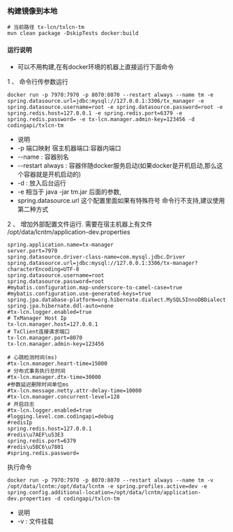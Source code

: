 ### 构建镜像到本地
```
# 当前路径 tx-lcn/txlcn-tm
mvn clean package -DskipTests docker:build
```

#### 运行说明
- 可以不用构建,在有docker环境的机器上直接运行下面命令

1 、 命令行传参数运行

```
docker run -p 7970:7970 -p 8070:8070 --restart always --name tm -e spring.datasource.url=jdbc:mysql://127.0.0.1:3306/tx_manager -e spring.datasource.username=root -e spring.datasource.password=root -e spring.redis.host=127.0.0.1 -e spring.redis.port=6379 -e spring.redis.password= -e tx-lcn.manager.admin-key=123456 -d codingapi/txlcn-tm
```
- 说明
- -p 端口映射 宿主机器端口:容器内端口
- --name : 容器别名
-  --restart always : 容器伴随docker服务启动(如果docker是开机启动,那么这个容器就是开机启动的)
- -d : 放入后台运行
- -e 相当于 java -jar tm.jar 后面的参数,
- spring.datasource.url 这个配置里面如果有特殊符号 命令行不支持,建议使用第二种方式

2 、 增加外部配置文件运行. 需要在宿主机器上有文件 /opt/data/lcntm/application-dev.properties
```
spring.application.name=tx-manager
server.port=7970
spring.datasource.driver-class-name=com.mysql.jdbc.Driver
spring.datasource.url=jdbc:mysql://127.0.0.1:3306/tx-manager?characterEncoding=UTF-8
spring.datasource.username=root
spring.datasource.password=root
#mybatis.configuration.map-underscore-to-camel-case=true
#mybatis.configuration.use-generated-keys=true
spring.jpa.database-platform=org.hibernate.dialect.MySQL5InnoDBDialect
spring.jpa.hibernate.ddl-auto=none
#tx-lcn.logger.enabled=true
# TxManager Host Ip
tx-lcn.manager.host=127.0.0.1
# TxClient连接请求端口
tx-lcn.manager.port=8070
tx-lcn.manager.admin-key=123456

# 心跳检测时间(ms)
#tx-lcn.manager.heart-time=15000
# 分布式事务执行总时间
#tx-lcn.manager.dtx-time=30000
#参数延迟删除时间单位ms
#tx-lcn.message.netty.attr-delay-time=10000
#tx-lcn.manager.concurrent-level=128
# 开启日志
#tx-lcn.logger.enabled=true
#logging.level.com.codingapi=debug
#redisIp
spring.redis.host=127.0.0.1
#redis\u7AEF\u53E3
spring.redis.port=6379
#redis\u5BC6\u7801
#spring.redis.password=
```
执行命令
```
docker run -p 7970:7970 -p 8070:8070 --restart always --name tm -v /opt/data/lcntm:/opt/data/lcntm -e spring.profiles.active=dev -e spring.config.additional-location=/opt/data/lcntm/application-dev.properties -d codingapi/txlcn-tm
```
- 说明
- -v : 文件挂载
